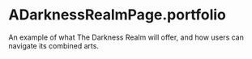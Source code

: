 # ADarknessRealmPage.portfolio
An example of what The Darkness Realm will offer, and how users can navigate its combined arts.
